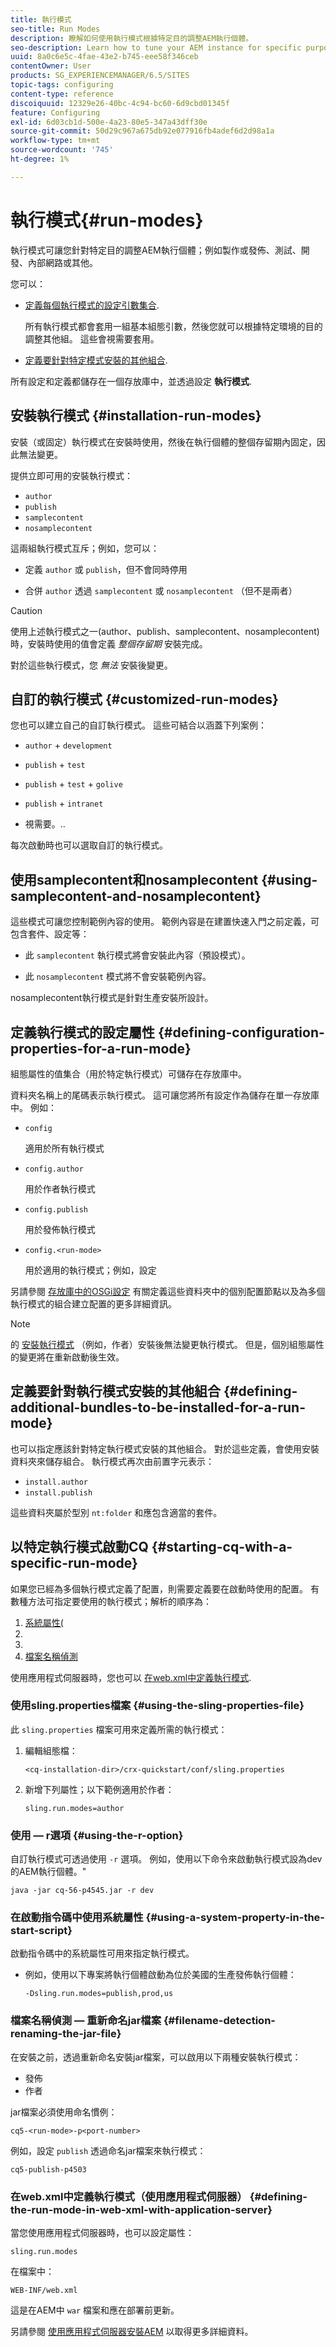 ```yaml
---
title: 執行模式
seo-title: Run Modes
description: 瞭解如何使用執行模式根據特定目的調整AEM執行個體。
seo-description: Learn how to tune your AEM instance for specific purposes by using run modes.
uuid: 8a0c6e5c-4fae-43e2-b745-eee58f346ceb
contentOwner: User
products: SG_EXPERIENCEMANAGER/6.5/SITES
topic-tags: configuring
content-type: reference
discoiquuid: 12329e26-40bc-4c94-bc60-6d9cbd01345f
feature: Configuring
exl-id: 6d03cb1d-500e-4a23-80e5-347a43dff30e
source-git-commit: 50d29c967a675db92e077916fb4adef6d2d98a1a
workflow-type: tm+mt
source-wordcount: '745'
ht-degree: 1%

---
```


# 執行模式{#run-modes}

執行模式可讓您針對特定目的調整AEM執行個體；例如製作或發佈、測試、開發、內部網路或其他。

您可以：

* [定義每個執行模式的設定引數集合](#defining-configuration-properties-for-a-run-mode).

  所有執行模式都會套用一組基本組態引數，然後您就可以根據特定環境的目的調整其他組。 這些會視需要套用。

* [定義要針對特定模式安裝的其他組合](#defining-additional-bundles-to-be-installed-for-a-run-mode).

所有設定和定義都儲存在一個存放庫中，並透過設定 **執行模式**.

## 安裝執行模式 {#installation-run-modes}

安裝（或固定）執行模式在安裝時使用，然後在執行個體的整個存留期內固定，因此無法變更。

提供立即可用的安裝執行模式：

* `author`
* `publish`
* `samplecontent`
* `nosamplecontent`

這兩組執行模式互斥；例如，您可以：

* 定義 `author` 或 `publish`，但不會同時停用

* 合併 `author` 透過 `samplecontent` 或 `nosamplecontent` （但不是兩者）

>[!CAUTION]
>
>使用上述執行模式之一(author、publish、samplecontent、nosamplecontent)時，安裝時使用的值會定義 *整個存留期* 安裝完成。
>
>對於這些執行模式，您 *無法* 安裝後變更。

## 自訂的執行模式 {#customized-run-modes}

您也可以建立自己的自訂執行模式。 這些可結合以涵蓋下列案例：

* `author` + `development`

* `publish` + `test`

* `publish` + `test` + `golive`

* `publish` + `intranet`

* 視需要。..

每次啟動時也可以選取自訂的執行模式。

## 使用samplecontent和nosamplecontent {#using-samplecontent-and-nosamplecontent}

這些模式可讓您控制範例內容的使用。 範例內容是在建置快速入門之前定義，可包含套件、設定等：

* 此 `samplecontent` 執行模式將會安裝此內容（預設模式）。

* 此 `nosamplecontent` 模式將不會安裝範例內容。

nosamplecontent執行模式是針對生產安裝所設計。

## 定義執行模式的設定屬性 {#defining-configuration-properties-for-a-run-mode}

組態屬性的值集合（用於特定執行模式）可儲存在存放庫中。

資料夾名稱上的尾碼表示執行模式。 這可讓您將所有設定作為儲存在單一存放庫中。 例如：

* `config`

  適用於所有執行模式

* `config.author`

  用於作者執行模式

* `config.publish`

  用於發佈執行模式

* `config.<run-mode>`

  用於適用的執行模式；例如，設定

另請參閱 [存放庫中的OSGi設定](/help/sites-deploying/configuring-osgi.md#osgi-configuration-in-the-repository) 有關定義這些資料夾中的個別配置節點以及為多個執行模式的組合建立配置的更多詳細資訊。

>[!NOTE]
>
>的 [安裝執行模式](#installation-run-modes) （例如，作者）安裝後無法變更執行模式。 但是，個別組態屬性的變更將在重新啟動後生效。

## 定義要針對執行模式安裝的其他組合 {#defining-additional-bundles-to-be-installed-for-a-run-mode}

也可以指定應該針對特定執行模式安裝的其他組合。 對於這些定義，會使用安裝資料夾來儲存組合。 執行模式再次由前置字元表示：

* `install.author`
* `install.publish`

這些資料夾屬於型別 `nt:folder` 和應包含適當的套件。

## 以特定執行模式啟動CQ {#starting-cq-with-a-specific-run-mode}

如果您已經為多個執行模式定義了配置，則需要定義要在啟動時使用的配置。 有數種方法可指定要使用的執行模式；解析的順序為：

1. [系統屬性(](#using-a-system-property-in-the-start-script)
1. [](#using-the-sling-properties-file)
1. [](#using-the-r-option)
1. [檔案名稱偵測](#filename-detection-renaming-the-jar-file)

使用應用程式伺服器時，您也可以 [在web.xml中定義執行模式](#defining-the-run-mode-in-web-xml-with-application-server).

### 使用sling.properties檔案 {#using-the-sling-properties-file}

此 `sling.properties` 檔案可用來定義所需的執行模式：

1. 編輯組態檔：

   `<cq-installation-dir>/crx-quickstart/conf/sling.properties`

1. 新增下列屬性；以下範例適用於作者：

   `sling.run.modes=author`

### 使用 — r選項 {#using-the-r-option}

自訂執行模式可透過使用 `-r` 選項。 例如，使用以下命令來啟動執行模式設為dev的AEM執行個體。&quot;

```shell
java -jar cq-56-p4545.jar -r dev
```

### 在啟動指令碼中使用系統屬性 {#using-a-system-property-in-the-start-script}

啟動指令碼中的系統屬性可用來指定執行模式。

* 例如，使用以下專案將執行個體啟動為位於美國的生產發佈執行個體：

  `-Dsling.run.modes=publish,prod,us`

### 檔案名稱偵測 — 重新命名jar檔案 {#filename-detection-renaming-the-jar-file}

在安裝之前，透過重新命名安裝jar檔案，可以啟用以下兩種安裝執行模式：

* 發佈
* 作者

jar檔案必須使用命名慣例：

`cq5-<run-mode>-p<port-number>`

例如，設定 `publish` 透過命名jar檔案來執行模式：

`cq5-publish-p4503`

### 在web.xml中定義執行模式（使用應用程式伺服器） {#defining-the-run-mode-in-web-xml-with-application-server}

當您使用應用程式伺服器時，也可以設定屬性：

`sling.run.modes`

在檔案中：

`WEB-INF/web.xml`

這是在AEM中 `war` 檔案和應在部署前更新。

另請參閱 [使用應用程式伺服器安裝AEM](/help/sites-deploying/application-server-install.md) 以取得更多詳細資料。
